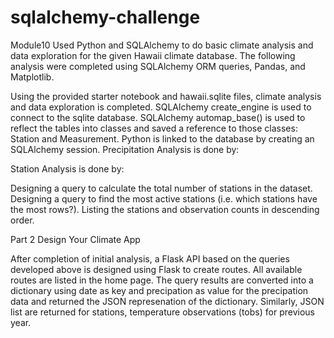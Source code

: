 # sqlalchemy-challenge
Module10
Used Python and SQLAlchemy to do basic climate analysis and data exploration for the given Hawaii climate database. The following analysis were completed using SQLAlchemy ORM queries, Pandas, and Matplotlib.

Using the provided starter notebook and hawaii.sqlite files, climate analysis and data exploration is completed.
SQLAlchemy create_engine is used to connect to the sqlite database.
SQLAlchemy automap_base() is used to reflect the tables into classes and saved a reference to those classes: Station and Measurement.
Python is linked to the database by creating an SQLAlchemy session.
Precipitation Analysis is done by:


Station Analysis is done by:

Designing a query to calculate the total number of stations in the dataset.
Designing a query to find the most active stations (i.e. which stations have the most rows?).
Listing the stations and observation counts in descending order.


Part 2 Design Your Climate App 

After completion of initial analysis, a Flask API based on the queries developed above is designed using Flask to create routes. All available routes are listed in the home page. The query results are converted into a dictionary using date as key and precipation as value for the precipation data and returned the JSON represenation of the dictionary. Similarly, JSON list are returned for stations, temperature observations (tobs) for previous year.
